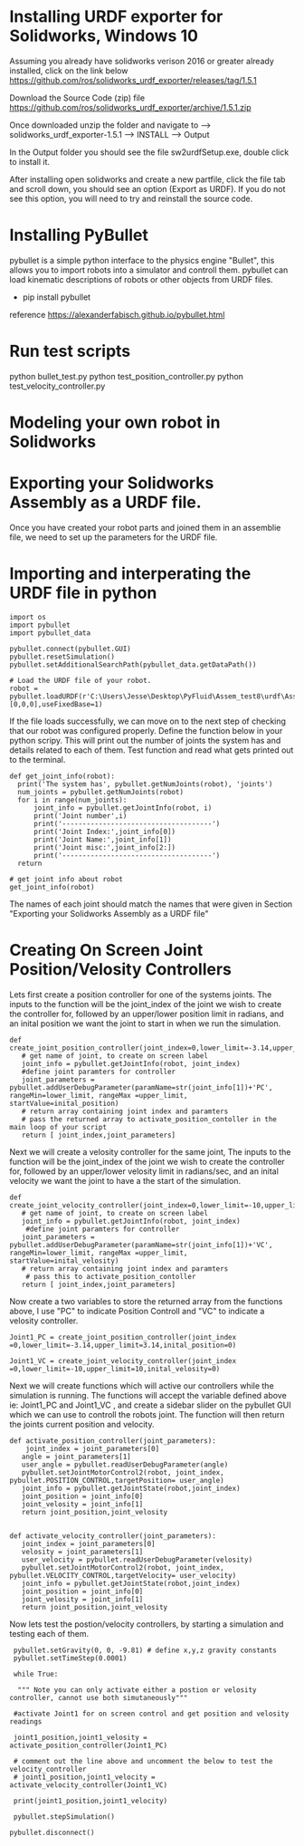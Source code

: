 # Installing URDF exporter for Solidworks, Windows 10
Assuming you already have solidworks verison 2016 or greater already installed, click on the link below
https://github.com/ros/solidworks_urdf_exporter/releases/tag/1.5.1

Download the Source Code (zip) file
https://github.com/ros/solidworks_urdf_exporter/archive/1.5.1.zip

Once downloaded unzip the folder and navigate to 
--> solidworks_urdf_exporter-1.5.1
 --> INSTALL
  --> Output
  
In the Output folder you should see the file sw2urdfSetup.exe, double click to install it.

After installing open solidworks and create a new partfile, click the file tab and scroll down, you should see an option (Export as URDF).
If you do not see this option, you will need to try and reinstall the source code.


# Installing PyBullet 
pybullet is a simple python interface to the physics engine "Bullet", this allows you to import robots into a simulator and controll them. pybullet can load kinematic descriptions of robots or other objects from URDF files.

- pip install pybullet

reference https://alexanderfabisch.github.io/pybullet.html 


# Run test scripts
python bullet_test.py
python test_position_controller.py
python test_velocity_controller.py



# Modeling your own robot in Solidworks



# Exporting your Solidworks Assembly as a URDF file.
Once you have created your robot parts and joined them in an assemblie file, we need to set up the parameters for the URDF file.




# Importing and interperating the URDF file in python

    import os
    import pybullet
    import pybullet_data

    pybullet.connect(pybullet.GUI)
    pybullet.resetSimulation()
    pybullet.setAdditionalSearchPath(pybullet_data.getDataPath())
    
    # Load the URDF file of your robot.
    robot = pybullet.loadURDF(r'C:\Users\Jesse\Desktop\PyFluid\Assem_test8\urdf\Assem_test8.urdf',[0,0,0],useFixedBase=1)

If the file loads successfully, we can move on to the next step of checking that our robot was configured properly. Define the function below in your python scripy. This will print out the number of joints the system has and details related to each of them. Test function and read what gets printed out to the terminal.

    def get_joint_info(robot):
      print('The system has', pybullet.getNumJoints(robot), 'joints')
      num_joints = pybullet.getNumJoints(robot)
      for i in range(num_joints):
          joint_info = pybullet.getJointInfo(robot, i)
          print('Joint number',i)
          print('-------------------------------------')
          print('Joint Index:',joint_info[0])
          print('Joint Name:',joint_info[1])
          print('Joint misc:',joint_info[2:])
          print('-------------------------------------')
      return
      
    # get joint info about robot
    get_joint_info(robot)
      
The names of each joint should match the names that were given in Section "Exporting your Solidworks Assembly as a URDF file"

# Creating On Screen Joint Position/Velosity Controllers 

Lets first create a position controller for one of the systems joints. The inputs to the function will be the joint_index of the joint we wish to create the controller for, followed by an upper/lower position limit in radians, and an inital position we want the joint to start in when we run the simulation.


    def create_joint_position_controller(joint_index=0,lower_limit=-3.14,upper_limit=3.14,inital_position=0):
       # get name of joint, to create on screen label
       joint_info = pybullet.getJointInfo(robot, joint_index)
       #define joint paramters for controller 
       joint_parameters = pybullet.addUserDebugParameter(paramName=str(joint_info[1])+'PC', rangeMin=lower_limit, rangeMax =upper_limit,          startValue=inital_position)
       # return array containing joint index and paramters
       # pass the returned array to activate_position_contoller in the main loop of your script
       return [ joint_index,joint_parameters]
       
       
Next we will create a velosity controller for the same joint, The inputs to the function will be the joint_index of the joint we wish to create the controller for, followed by an upper/lower velosity limit in radians/sec, and an inital velocity we want the joint to have a the start of the simulation.
       
    def create_joint_velocity_controller(joint_index=0,lower_limit=-10,upper_limit=10,inital_velosity=0):
       # get name of joint, to create on screen label
       joint_info = pybullet.getJointInfo(robot, joint_index)
        #define joint paramters for controller 
       joint_parameters = pybullet.addUserDebugParameter(paramName=str(joint_info[1])+'VC', rangeMin=lower_limit, rangeMax =upper_limit,        startValue=inital_velosity)
       # return array containing joint index and paramters
        # pass this to activate_position_contoller
       return [ joint_index,joint_parameters]



Now create a two variables to store the returned array from the functions above, I use "PC" to indicate Position Controll and "VC" to indicate a velosity controller.

    Joint1_PC = create_joint_position_controller(joint_index =0,lower_limit=-3.14,upper_limit=3.14,inital_position=0)
    
    Joint1_VC = create_joint_velocity_controller(joint_index =0,lower_limit=-10,upper_limit=10,inital_velosity=0)
    
    
Next we will create functions which will active our controllers while the simulation is running. The functions will accept the variable defined above ie: Joint1_PC and Joint1_VC , and create a sidebar slider on the pybullet GUI which we can use to controll the robots joint. The function will then return the joints current position and velocity. 

    def activate_position_controller(joint_parameters):
        joint_index = joint_parameters[0]
       angle = joint_parameters[1]
       user_angle = pybullet.readUserDebugParameter(angle)
       pybullet.setJointMotorControl2(robot, joint_index, pybullet.POSITION_CONTROL,targetPosition= user_angle)
       joint_info = pybullet.getJointState(robot,joint_index)
       joint_position = joint_info[0] 
       joint_velosity = joint_info[1]
       return joint_position,joint_velosity


    def activate_velocity_controller(joint_parameters):
       joint_index = joint_parameters[0]
       velosity = joint_parameters[1]
       user_velocity = pybullet.readUserDebugParameter(velosity)
       pybullet.setJointMotorControl2(robot, joint_index, pybullet.VELOCITY_CONTROL,targetVelocity= user_velocity)
       joint_info = pybullet.getJointState(robot,joint_index)
       joint_position = joint_info[0] 
       joint_velosity = joint_info[1]
       return joint_position,joint_velosity

Now lets test the postion/velocity controllers, by starting a simulation and testing each of them.
    
     pybullet.setGravity(0, 0, -9.81) # define x,y,z gravity constants
     pybullet.setTimeStep(0.0001)
    
     while True:
    
      """ Note you can only activate either a postion or velosity controller, cannot use both simutaneously"""
    
     #activate Joint1 for on screen control and get position and velosity readings
    
     joint1_position,joint1_velosity = activate_position_controller(Joint1_PC)
     
     # comment out the line above and uncomment the below to test the velocity_controller
     # joint1_position,joint1_velocity = activate_velocity_controller(Joint1_VC)
    
     print(joint1_position,joint1_velocity)
    
     pybullet.stepSimulation()
    
    pybullet.disconnect()


    
    
